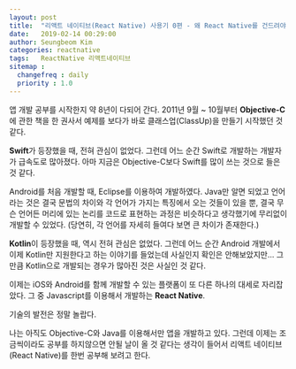 ```yaml
---
layout: post
title:  "리액트 네이티브(React Native) 사용기 0편 - 왜 React Native를 건드려야 했을까?"
date:   2019-02-14 00:29:00
author: Seungbeom Kim
categories: reactnative
tags:	ReactNative 리액트네이티브
sitemap :
  changefreq : daily
  priority : 1.0
---
```


앱 개발 공부를 시작한지 약 8년이 다되어 간다. 2011년 9월 ~ 10월부터 **Objective-C**에 관한 책을 한 권사서 예제를 보다가 바로 클래스업(ClassUp)을 만들기 시작했던 것 같다.

**Swift**가 등장했을 때, 전혀 관심이 없었다. 그런데 어느 순간 Swift로 개발하는 개발자가 급속도로 많아졌다. 아마 지금은 Objective-C보다 Swift를 많이 쓰는 것으로 들은 것 같다.

Android를 처음 개발할 때, Eclipse를 이용하여 개발하였다. Java만 알면 되었고 언어라는 것은 결국 문법의 차이와 각 언어가 가지는 특징에서 오는 것들이 있을 뿐, 결국 무슨 언어든 머리에 있는 논리를 코드로 표현하는 과정은 비슷하다고 생각했기에 무리없이 개발할 수 있었다. (당연히, 각 언어를 자세히 들여다 보면 큰 차이가 존재한다.)

**Kotlin**이 등장했을 때, 역시 전혀 관심은 없었다. 그런데 어느 순간 Android 개발에서 이제 Kotlin만 지원한다고 하는 이야기를 들었는데 사실인지 확인은 안해보았지만... 그 만큼 Kotlin으로 개발되는 경우가 많아진 것은 사실인 것 같다.

이제는 iOS와 Android를 함께 개발할 수 있는 플랫폼이 또 다른 하나의 대세로 자리잡았다. 그 중 Javascript를 이용해서 개발하는 **React Native**.

기술의 발전은 정말 놀랍다.

나는 아직도 Objective-C와 Java를 이용해서만 앱을 개발하고 있다. 그런데 이제는 조금씩이라도 공부를 하지않으면 안될 날이 올 것 같다는 생각이 들어서 리액트 네이티브(React Native)를 한번 공부해 보려고 한다.
